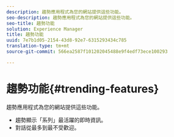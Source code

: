 ```yaml
---
description: 趨勢應用程式為您的網站提供這些功能。
seo-description: 趨勢應用程式為您的網站提供這些功能。
seo-title: 趨勢功能
solution: Experience Manager
title: 趨勢功能
uuid: 7e7b1d05-2154-43d8-92e7-6315293434c785
translation-type: tm+mt
source-git-commit: 566ea2587f101202045488e9f4edf73ece100293

---
```



# 趨勢功能{#trending-features}

趨勢應用程式為您的網站提供這些功能。



* 趨勢顯示「系列」最活躍的即時資訊。
* 對話從最多到最不受歡迎。

